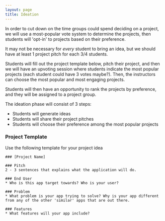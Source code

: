 ```yaml
---
layout: page
title: Ideation
---
```


<section class='instructor-notes'>

In order to cut down on the time groups could spend deciding on a project, we will use a most-popular vote system to determine the projects, then students will 'opt-in' to projects based on their preference.

It may not be necessary for _every_ student to bring an idea, but we should have at least 1 project pitch for each 3/4 students.

Students will fill out the project template below, pitch their project, and then we will have an upvoting session where students indicate the most popular projects (each student could have 3 votes maybe?).  Then, the instructors can choose the most popular and most engaging projects.

Students will then have an opportunity to rank the projects by preference, and they will be assigned to a project group.

</section>

The ideation phase will consist of 3 steps:
* Students will generate ideas
* Students will share their project pitches
* Students will choose their preference among the most popular projects

### Project Template

Use the following template for your project idea

```
### [Project Name]

### Pitch
2 - 3 sentences that explains what the application will do.

### End User
* Who is this app target towards? Who is your user?

### Problem
* What problem is your app trying to solve? Why is your app different from any of the other 'similar' apps that are out there.

### Features
* What features will your app include?
```